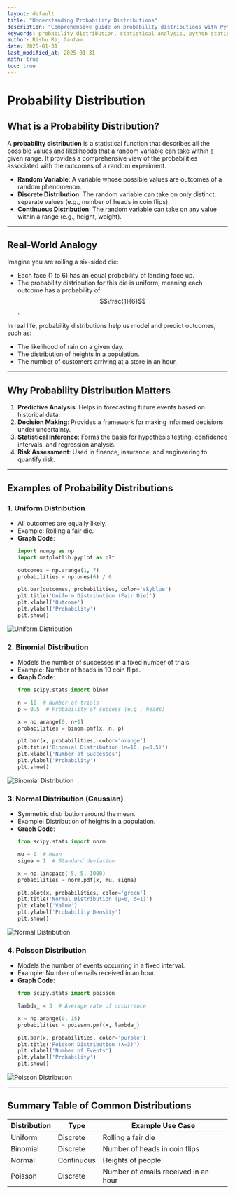 ```yaml
---
layout: default
title: "Understanding Probability Distributions"
description: "Comprehensive guide on probability distributions with Python examples, formulas, and visualizations"
keywords: probability distribution, statistical analysis, python statistics, data analysis
author: Rishu Raj Gautam
date: 2025-01-31
last_modified_at: 2025-01-31
math: true
toc: true
---
```


<script type="text/javascript" async
  src="https://cdnjs.cloudflare.com/ajax/libs/mathjax/3.2.0/es5/tex-mml-chtml.js">
</script>

# Probability Distribution 

## What is a Probability Distribution?

A **probability distribution** is a statistical function that describes all the possible values and likelihoods that a random variable can take within a given range. It provides a comprehensive view of the probabilities associated with the outcomes of a random experiment.

- **Random Variable**: A variable whose possible values are outcomes of a random phenomenon.
- **Discrete Distribution**: The random variable can take on only distinct, separate values (e.g., number of heads in coin flips).
- **Continuous Distribution**: The random variable can take on any value within a range (e.g., height, weight).

---

## Real-World Analogy

Imagine you are rolling a six-sided die:
- Each face (1 to 6) has an equal probability of landing face up.
- The probability distribution for this die is uniform, meaning each outcome has a probability of $$\frac{1}{6}$$.


In real life, probability distributions help us model and predict outcomes, such as:
- The likelihood of rain on a given day.
- The distribution of heights in a population.
- The number of customers arriving at a store in an hour.

---

## Why Probability Distribution Matters

1. **Predictive Analysis**: Helps in forecasting future events based on historical data.
2. **Decision Making**: Provides a framework for making informed decisions under uncertainty.
3. **Statistical Inference**: Forms the basis for hypothesis testing, confidence intervals, and regression analysis.
4. **Risk Assessment**: Used in finance, insurance, and engineering to quantify risk.

---

## Examples of Probability Distributions

### 1. **Uniform Distribution**
   - All outcomes are equally likely.
   - Example: Rolling a fair die.
   - **Graph Code**:
     ```python
     import numpy as np
     import matplotlib.pyplot as plt

     outcomes = np.arange(1, 7)
     probabilities = np.ones(6) / 6

     plt.bar(outcomes, probabilities, color='skyblue')
     plt.title('Uniform Distribution (Fair Die)')
     plt.xlabel('Outcome')
     plt.ylabel('Probability')
     plt.show()
     ```

![Uniform Distribution](images/uniform_distribution.png)

### 2. **Binomial Distribution**
   - Models the number of successes in a fixed number of trials.
   - Example: Number of heads in 10 coin flips.
   - **Graph Code**:
     ```python
     from scipy.stats import binom

     n = 10  # Number of trials
     p = 0.5  # Probability of success (e.g., heads)

     x = np.arange(0, n+1)
     probabilities = binom.pmf(x, n, p)

     plt.bar(x, probabilities, color='orange')
     plt.title('Binomial Distribution (n=10, p=0.5)')
     plt.xlabel('Number of Successes')
     plt.ylabel('Probability')
     plt.show()
     ```

![Binomial Distribution](images/binomial_distribution.png)

### 3. **Normal Distribution (Gaussian)**
   - Symmetric distribution around the mean.
   - Example: Distribution of heights in a population.
   - **Graph Code**:
     ```python
     from scipy.stats import norm

     mu = 0  # Mean
     sigma = 1  # Standard deviation

     x = np.linspace(-5, 5, 1000)
     probabilities = norm.pdf(x, mu, sigma)

     plt.plot(x, probabilities, color='green')
     plt.title('Normal Distribution (μ=0, σ=1)')
     plt.xlabel('Value')
     plt.ylabel('Probability Density')
     plt.show()
     ```

![Normal Distribution](images/normal_distribution.png)

### 4. **Poisson Distribution**
   - Models the number of events occurring in a fixed interval.
   - Example: Number of emails received in an hour.
   - **Graph Code**:
     ```python
     from scipy.stats import poisson

     lambda_ = 3  # Average rate of occurrence

     x = np.arange(0, 15)
     probabilities = poisson.pmf(x, lambda_)

     plt.bar(x, probabilities, color='purple')
     plt.title('Poisson Distribution (λ=3)')
     plt.xlabel('Number of Events')
     plt.ylabel('Probability')
     plt.show()
     ```

![Poisson Distribution](images/poisson_distribution.png)

---

## Summary Table of Common Distributions

| Distribution   | Type        | Example Use Case                     |
|----------------|-------------|---------------------------------------|
| Uniform        | Discrete    | Rolling a fair die                   |
| Binomial       | Discrete    | Number of heads in coin flips        |
| Normal         | Continuous  | Heights of people                    |
| Poisson        | Discrete    | Number of emails received in an hour |



